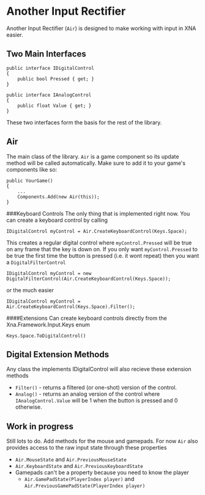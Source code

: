 Another Input Rectifier
=======================

Another Input Rectifier (`Air`) is designed to make working with input in XNA easier.


Two Main Interfaces
-------------------

    public interface IDigitalControl
    {
        public bool Pressed { get; }
    }

    public interface IAnalogControl
    {
        public float Value { get; }
    }

These two interfaces form the basis for the rest of the library.

Air
---

The main class of the library. `Air` is a game component so its update method will be called automatically.
Make sure to add it to your game's components like so:

    public YourGame()
    {
        ...
        Components.Add(new Air(this));
    }

###Keyboard Controls
The only thing that is implemented right now. You can create a keyboard control by calling

    IDigitalControl myControl = Air.CreateKeyboardControl(Keys.Space);

This creates a regular digital control where `myControl.Pressed` will be true on any frame that the key is down on. If you only want `myControl.Pressed` to be true the first time the button is pressed (i.e. it wont repeat) then you want a `DigitalFilterControl`

    IDigitalControl myControl = new DigitalFilterControl(Air.CreateKeyboardControl(Keys.Space));

or the much easier

    IDigitalControl myControl = Air.CreateKeyboardControl(Keys.Space).Filter();
####Extensions
Can create keyboard controls directly from the Xna.Framework.Input.Keys enum

    Keys.Space.ToDigitalControl()

Digital Extension Methods
-------------------------
Any class the implements IDigitalControl will also recieve these extension methods

 *   `Filter()` - returns a filtered (or one-shot) version of the control.
 *   `Analog()` - returns an analog version of the control where `IAnalogControl.Value` will be 1 when the button is pressed and 0 otherwise.

Work in progress
----------------
Still lots to do. Add methods for the mouse and gamepads. For now `Air` also provides access to the raw input state through these properties

 *   `Air.MouseState` and `Air.PreviousMouseState`
 *   `Air.KeyboardState` and `Air.PreviousKeyboardState`
 *   Gamepads can't be a property because you need to know the player
     -   `Air.GamePadState(PlayerIndex player)` and `Air.PreviousGamePadState(PlayerIndex player)`
